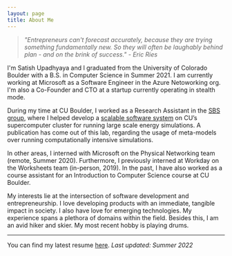 ```yaml
---
layout: page
title: About Me
---
```


>_"Entrepreneurs can't forecast accurately, because they are trying something fundamentally new. So they will often be laughably behind plan - and on the brink of success." - Eric Ries_

I'm Satish Upadhyaya and I graduated from the University of Colorado Boulder with a B.S. in Computer Science in Summer 2021. I am currently working at Microsoft as a Software Engineer in the Azure Netoworking org. I'm also a Co-Founder and CTO at a startup currently operating in stealth mode.

During my time at CU Boulder, I worked as a Research Assistant in the <a href="https://www.colorado.edu/lab/sbs/satish-upadhyaya" target="_blank">SBS group</a>, where I helped develop a <a href="https://www.colorado.edu/lab/sbs/2021/03/11/open-source-releases-our-building-energy-models-commercial-buildings-based-cbecs-data" target="_blank">scalable software system</a> on CU’s supercomputer cluster for running large scale energy simulations. A publication has come out of this lab, regarding the usage of meta-models over running computationally intensive simulations.

In other areas, I interned with Microsoft on the Physical Networking team (remote, Summer 2020). Furthermore, I previously interned at Workday on the Worksheets team (in-person, 2019). In the past, I have also worked as a course assistant for an Introduction to Computer Science course at CU Boulder.

My interests lie at the intersection of software development and entrepreneurship. I love developing products with an immediate, tangible impact in society. I also have love for emerging technologies. My experience spans a plethora of domains within the field. Besides this, I am an avid hiker and skier. My most recent hobby is playing drums.

<hr>

You can find my latest resume <a href="https://github.com/SatishUpadhyaya/SUResume/blob/master/SatishUpadhyayaResume.pdf" target="_blank">here</a>. <i> Last updated: Summer 2022</i>